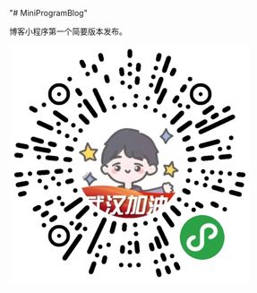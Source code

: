 "# MiniProgramBlog" 

博客小程序第一个简要版本发布。

<img src="images/miniprogram.png" title="小程序体验版二维码" alt="小程序体验版二维码">